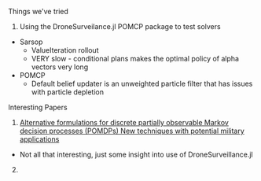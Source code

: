 Things we've tried
1. Using the DroneSurveilance.jl POMCP package to test solvers
  * Sarsop
    * ValueIteration rollout
    * VERY slow - conditional plans makes the optimal policy of alpha vectors very long
  * POMCP
    * Default belief updater is an unweighted particle filter that has issues with particle depletion
   

Interesting Papers
1. [Alternative formulations for discrete partially observable Markov decision processes (POMDPs)
New techniques with potential military applications](https://cradpdf.drdc-rddc.gc.ca/PDFS/unc431/p816751_A1b.pdf)
 * Not all that interesting, just some insight into use of DroneSurveillance.jl
2. 


